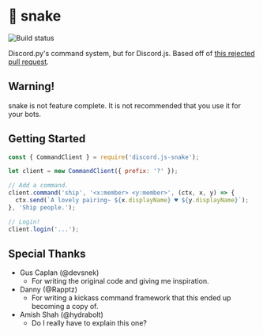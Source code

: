 # 🐍 snake

![Build status](https://travis-ci.org/slice/snake.svg?branch=master)


Discord.py's command system, but for Discord.js. Based off of [this rejected pull request][rejected-pr].

[rejected-pr]: https://github.com/hydrabolt/discord.js/pull/1485

## Warning!

snake is not feature complete. It is not recommended that you use it for your bots.

## Getting Started

```js
const { CommandClient } = require('discord.js-snake');

let client = new CommandClient({ prefix: '?' });

// Add a command.
client.command('ship', '<x:member> <y:member>', (ctx, x, y) => {
  ctx.send(`A lovely pairing~ ${x.displayName} ♥️ ${y.displayName}`);
}, 'Ship people.');

// Login!
client.login('...');
```

## Special Thanks

- Gus Caplan (@devsnek)
  - For writing the original code and giving me inspiration.
- Danny (@Rapptz)
  - For writing a kickass command framework that this ended up becoming a copy of.
- Amish Shah (@hydrabolt)
  - Do I really have to explain this one?
